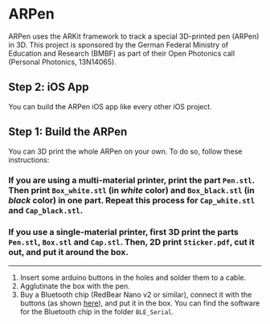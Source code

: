 # ARPen

ARPen uses the ARKit framework to track a special 3D-printed pen (ARPen) in 3D. This project is sponsored by the German Federal Ministry of Education and Research (BMBF) as part of their Open Photonics call (Personal Photonics, 13N14065).

## Step 2: iOS App
You can build the ARPen iOS app like every other iOS project. 

## Step 1: Build the ARPen
You can 3D print the whole ARPen on your own. To do so, follow these instructions:

### If you are using a multi-material printer, print the part `Pen.stl`. Then print `Box_white.stl` (in _white_ color) and `Box_black.stl` (in _black_ color) in one part. Repeat this process for `Cap_white.stl` and `Cap_black.stl`.

### If you use a single-material printer, first 3D print the parts `Pen.stl`, `Box.stl` and `Cap.stl`. Then, 2D print  `Sticker.pdf`, cut it out, and put it around the box.

---

1. Insert some arduino buttons in the holes and solder them to a cable.
2. Agglutinate the box with the pen.
3. Buy a Bluetooth chip (RedBear Nano v2 or similar), connect it with the buttons (as shown [here](images/connection.pdf)), and put it in the box. You can find the software for the Bluetooth chip in the folder `BLE_Serial`.

